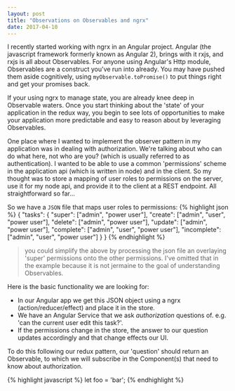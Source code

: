 ```yaml
---
layout: post
title: "Observations on Observables and ngrx"
date: 2017-04-10
---
```


I recently started working with ngrx in an Angular project.  Angular (the javascript framework formerly known as Angular 2), brings with it rxjs, and rxjs is all about Observables.  For anyone using Angular's Http module, Observables are a construct you've run into already.  You may have pushed them aside cognitively, using `myObservable.toPromise()` to put things right and get your promises back.

If your using ngrx to manage state, you are already knee deep in Observable waters.  Once you start thinking about the 'state' of your application in the redux way, you begin to see lots of opportunities to make your application more predictable and easy to reason about by leveraging Observables.

One place where I wanted to implement the observer pattern in my application was in dealing with authorization.  We're talking about who can do what here, not who are you? (which is usually referred to as authentication).  I wanted to be able to use a common 'permissions' scheme in the application api (which is written in node) and in the client.  So my thought was to store a mapping of user roles to permissions on the server, use it for my node api, and provide it to the client at a REST endpoint.  All straightforward so far...

So we have a `JSON` file that maps user roles to permissions:
{% highlight json %}
{
    "tasks": {
        "super": ["admin", "power user"],
        "create": ["admin", "user", "power user"],
        "delete": ["admin", "power user"],
        "update": ["admin", "power user"],
        "complete": ["admin", "user", "power user"],
        "incomplete": ["admin", "user", "power user"]
    }
}
{% endhighlight %}
> you could simplify the above by processing the json file an overlaying 'super' permissions onto the other permissions.  I've omitted that in the example because it is not jermaine to the goal of understanding Observables.

Here is the basic functionality we are looking for:
- In our Angular app we get this JSON object using a ngrx (action/reducer/effect) and place it in the store.
- We have an Angular Service that we ask *authorization* questions of.  e.g. 'can the current user edit this task?'.
- If the permissions change in the store, the answer to our question updates accordingly and that change effects our UI.

To do this following our redux pattern, our 'question' should return an Observable, to which we will subscribe in the Component(s) that need to know about authorization.

{% highlight javascript %}
let foo = 'bar';
{% endhighlight %}
